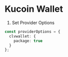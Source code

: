 # Kucoin Wallet

1. Set Provider Options

```typescript
const providerOptions = {
  clvwallet: {
    package: true
  }
};
```